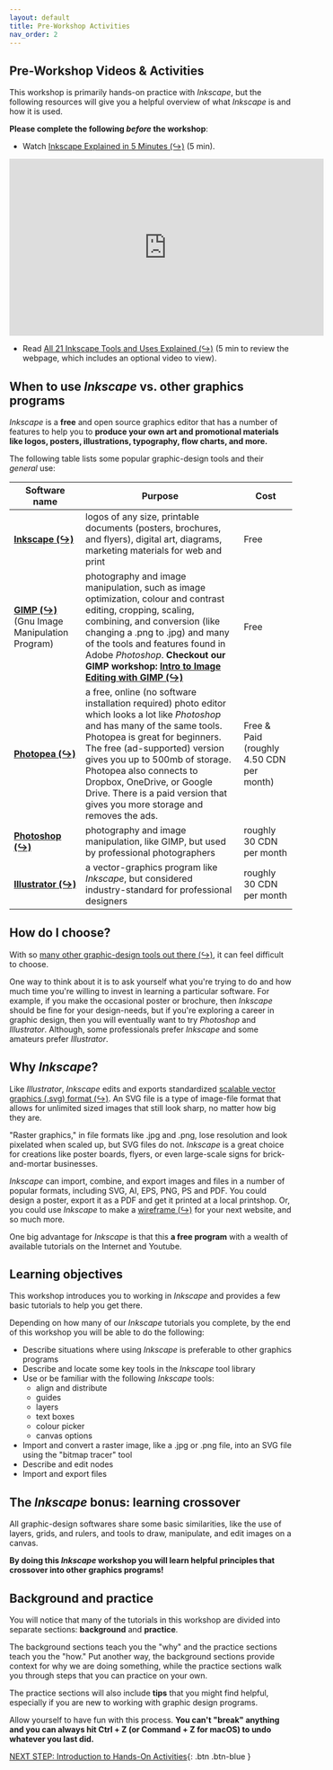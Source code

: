```yaml
---
layout: default
title: Pre-Workshop Activities
nav_order: 2
---
```

## Pre-Workshop Videos & Activities
This workshop is primarily hands-on practice with _Inkscape_, but the following resources will give you a helpful overview of what _Inkscape_ is and how it is used.

**Please complete the following _before_ the workshop**:

- Watch [Inkscape Explained in 5 Minutes (↪)](https://www.youtube.com/watch?v=8N-k0DRRuRY) (5 min).<br>

<iframe width="560" height="315" src="https://www.youtube.com/embed/pa6a7oz7vEE" title="YouTube video player" frameborder="0" allow="accelerometer; autoplay; clipboard-write; encrypted-media; gyroscope; picture-in-picture" allowfullscreen></iframe>

- Read [All 21 Inkscape Tools and Uses Explained (↪)](https://logosbynick.com/inkscape-tools-and-uses/) (5 min to review the webpage, which includes an optional video to view).

## When to use _Inkscape_ vs. other graphics programs 

_Inkscape_ is a **free** and open source graphics editor that has a number of features to help you to **produce your own art and promotional materials like logos, posters, illustrations, typography, flow charts, and more.** 

The following table lists some popular graphic-design tools and their _general_ use:

| Software name | Purpose | Cost |
| --------------- | --------------- | --------------- |
| **[Inkscape (↪)](https://inkscape.org/)** | logos of any size, printable documents (posters, brochures, and flyers), digital art, diagrams, marketing materials for web and print  | Free |
| **[GIMP (↪)](https://www.gimp.org/)** (Gnu Image Manipulation Program) | photography and image manipulation, such as image optimization, colour and contrast editing, cropping, scaling, combining, and conversion (like changing a .png to .jpg) and many of the tools and features found in Adobe _Photoshop_. **Checkout our GIMP workshop: [Intro to Image Editing with GIMP (↪)](https://libcal.uvic.ca/calendar/dsc/gimp)**| Free |
| **[Photopea (↪)](https://www.photopea.com/)** | a free, online (no software installation required) photo editor which looks a lot like _Photoshop_ and has many of the same tools. Photopea is great for beginners. The free (ad-supported) version gives you up to 500mb of storage. Photopea also connects to Dropbox, OneDrive, or Google Drive. There is a paid version that gives you more storage and removes the ads. | Free & Paid (roughly 4.50 CDN per month)|
| **[Photoshop (↪)](https://www.adobe.com/ca/products/photoshop.html)** | photography and image manipulation, like GIMP, but used by professional photographers  | roughly 30 CDN per month |
| **[Illustrator (↪)](https://www.adobe.com/ca/products/illustrator.html)** | a vector-graphics program like _Inkscape_, but considered industry-standard for professional designers  | roughly 30 CDN per month |

## How do I choose? 
With so [many other graphic-design tools out there (↪)](https://www.pcmag.com/picks/the-best-graphic-design-software), it can feel difficult to choose. 

One way to think about it is to ask yourself what you're trying to do and how much time you're willing to invest in learning a particular software. For example, if you make the occasional poster or brochure, then _Inkscape_ should be fine for your design-needs, but if you're exploring a career in graphic design, then you will eventually want to try _Photoshop_ and _Illustrator_. Although, some professionals prefer _Inkscape_ and some amateurs prefer _Illustrator_. 

## Why _Inkscape_? 

Like _Illustrator_, _Inkscape_ edits and exports standardized [scalable vector graphics (.svg) format (↪)](https://en.wikipedia.org/wiki/Scalable_Vector_Graphics). An SVG file is a type of image-file format that allows for unlimited sized images that still look sharp, no matter how big they are. 

"Raster graphics," in file formats like .jpg and .png, lose resolution and look pixelated when scaled up, but SVG files do not. _Inkscape_ is a great choice for creations like poster boards, flyers, or even large-scale signs for brick-and-mortar businesses. 

_Inkscape_ can import, combine, and export images and files in a number of popular formats, including SVG, AI, EPS, PNG, PS and PDF. You could design a poster, export it as a PDF and get it printed at a local printshop. Or, you could use _Inkscape_ to make a [wireframe (↪)](https://en.wikipedia.org/wiki/Website_wireframe) for your next website, and so much more. 

One big advantage for _Inkscape_ is that this **a free program** with a wealth of available tutorials on the Internet and Youtube.

## Learning objectives

This workshop introduces you to working in _Inkscape_ and provides a few basic tutorials to help you get there.

Depending on how many of our _Inkscape_ tutorials you complete, by the end of this workshop you will be able to do the following:

* Describe situations where using _Inkscape_ is preferable to other graphics programs
* Describe and locate some key tools in the _Inkscape_ tool library
* Use or be familiar with the following _Inkscape_ tools: 
  * align and distribute
  * guides
  * layers
  * text boxes
  * colour picker
  * canvas options
* Import and convert a raster image, like a .jpg or .png file, into an SVG file using the "bitmap tracer" tool
* Describe and edit nodes
* Import and export files

## The _Inkscape_ bonus: learning crossover
All graphic-design softwares share some basic similarities, like the use of layers, grids, and rulers, and tools to draw, manipulate, and edit images on a canvas.

**By doing this _Inkscape_ workshop you will learn helpful principles that crossover into other graphics programs!**

## Background and practice 

You will notice that many of the tutorials in this workshop are divided into separate sections: **background** and **practice**. 

The background sections teach you the "why" and the practice sections teach you the "how." Put another way, the background sections provide context for why we are doing something, while the practice sections walk you through steps that you can practice on your own. 

The practice sections will also include **tips** that you might find helpful, especially if you are new to working with graphic design programs.

Allow yourself to have fun with this process. **You can't "break" anything and you can always hit Ctrl + Z (or Command + Z for macOS) to undo whatever you last did.** 


[NEXT STEP: Introduction to Hands-On Activities](activities-intro.html){: .btn .btn-blue }
